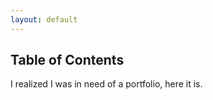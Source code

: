 ```yaml
---
layout: default
---
```


## Table of Contents

I realized I was in need of a portfolio, here it is.

